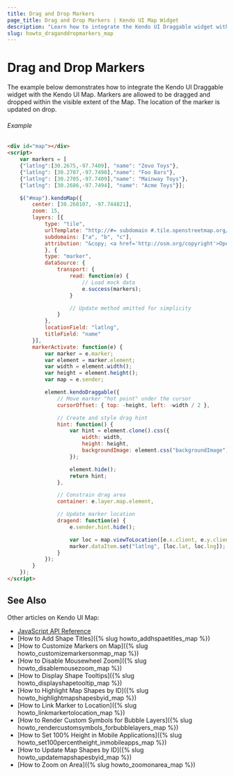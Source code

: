 ```yaml
---
title: Drag and Drop Markers
page_title: Drag and Drop Markers | Kendo UI Map Widget
description: "Learn how to integrate the Kendo UI Draggable widget with the Kendo UI Map widget."
slug: howto_draganddropmarkers_map
---
```


# Drag and Drop Markers

The example below demonstrates how to integrate the Kendo UI Draggable widget with the Kendo UI Map. Markers are allowed to be dragged and dropped within the visible extent of the Map. The location of the marker is updated on drop.

###### Example

```html
<div id="map"></div>
<script>
    var markers = [
    {"latlng":[30.2675,-97.7409], "name": "Zevo Toys"},
    {"latlng": [30.2707,-97.7490],"name": "Foo Bars"},
    {"latlng": [30.2705,-97.7409],"name": "Mainway Toys"},
    {"latlng": [30.2686,-97.7494], "name": "Acme Toys"}];

    $("#map").kendoMap({
        center: [30.268107, -97.744821],
        zoom: 15,
        layers: [{
            type: "tile",
            urlTemplate: "http://#= subdomain #.tile.openstreetmap.org/#= zoom #/#= x #/#= y #.png",
            subdomains: ["a", "b", "c"],
            attribution: "&copy; <a href='http://osm.org/copyright'>OpenStreetMap contributors</a>."
            }, {
            type: "marker",
            dataSource: {
                transport: {
                    read: function(e) {
                        // Load mock data
                        e.success(markers);
                    }

                    // Update method omitted for simplicity
                }
            },
            locationField: "latlng",
            titleField: "name"
        }],
        markerActivate: function(e) {
            var marker = e.marker;
            var element = marker.element;
            var width = element.width();
            var height = element.height();
            var map = e.sender;

            element.kendoDraggable({
                // Move marker "hot point" under the cursor
                cursorOffset: { top: -height, left: -width / 2 },

                // Create and style drag hint
                hint: function() {
                    var hint = element.clone().css({
                        width: width,
                        height: height,
                        backgroundImage: element.css("backgroundImage")
                    });

                    element.hide();
                    return hint;
                },

                // Constrain drag area
                container: e.layer.map.element,

                // Update marker location
                dragend: function(e) {
                    e.sender.hint.hide();

                    var loc = map.viewToLocation([e.x.client, e.y.client]);
                    marker.dataItem.set("latlng", [loc.lat, loc.lng]);
                }
            });
        }
    });
</script>
```

## See Also

Other articles on Kendo UI Map:

* [JavaScript API Reference](/api/javascript/dataviz/ui/map)
* [How to Add Shape Titles]({% slug howto_addhspaetitles_map %})
* [How to Customize Markers on Map]({% slug howto_customizemarkersonmap_map %})
* [How to Disable Mousewheel Zoom]({% slug howto_disablemousezoom_map %})
* [How to Display Shape Tooltips]({% slug howto_displayshapetooltip_map %})
* [How to Highlight Map Shapes by ID]({% slug howto_highlightmapshapesbyid_map %})
* [How to Link Marker to Location]({% slug howto_linkmarkertolocation_map %})
* [How to Render Custom Symbols for Bubble Layers]({% slug howto_rendercustomsymbols_forbubblelayers_map %})
* [How to Set 100% Height in Mobile Applications]({% slug howto_set100percentheight_inmobileapps_map %})
* [How to Update Map Shapes by ID]({% slug howto_updatemapshapesbyid_map %})
* [How to Zoom on Area]({% slug howto_zoomonarea_map %})
